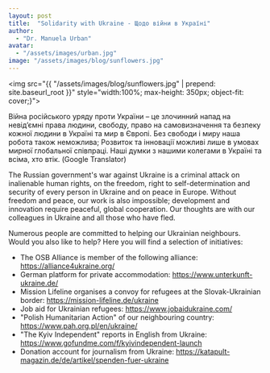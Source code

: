```yaml
---
layout: post
title:  "Solidarity with Ukraine - Щодо війни в Україні"
author:
  - "Dr. Manuela Urban"
avatar: 
  - "/assets/images/urban.jpg"
image: "/assets/images/blog/sunflowers.jpg"
---
```

<img src="{{ "/assets/images/blog/sunflowers.jpg" | prepend: site.baseurl_root }}" style="width:100%; max-height: 350px; object-fit: cover;}">

Війна російського уряду проти України – це злочинний напад на невід’ємні права людини, свободу, право на самовизначення та безпеку кожної людини в Україні та мир в Європі. Без свободи і миру наша робота також неможлива; Розвиток та інновації можливі лише в умовах мирної глобальної співпраці. Наші думки з нашими колегами в Україні та всіма, хто втік. (Google Translator)

The Russian government's war against Ukraine is a criminal attack on inalienable human rights, on the freedom, right to self-determination and security of every person in Ukraine and on peace in Europe. Without freedom and peace, our work is also impossible; development and innovation require peaceful, global cooperation. Our thoughts are with our colleagues in Ukraine and all those who have fled.

Numerous people are committed to helping our Ukrainian neighbours. Would you also like to help? Here you will find a selection of initiatives:

* The OSB Alliance is member of the following alliance: <https://alliance4ukraine.org/>
* German platform for private accommodation: <https://www.unterkunft-ukraine.de/>
* Mission Lifeline organises a convoy for refugees at the Slovak-Ukrainian border: <https://mission-lifeline.de/ukraine>
* Job aid for Ukrainian refugees: <https://www.jobaidukraine.com/>
* "Polish Humanitarian Action" of our neighbouring country: <https://www.pah.org.pl/en/ukraine/>
* "The Kyiv Independent" reports in English from Ukraine: <https://www.gofundme.com/f/kyivindependent-launch>
* Donation account for journalism from Ukraine: <https://katapult-magazin.de/de/artikel/spenden-fuer-ukraine>